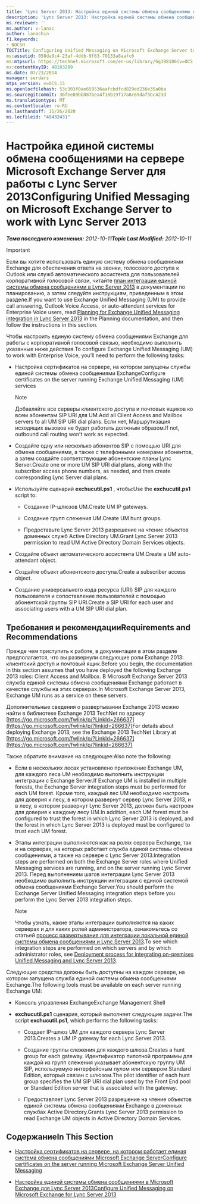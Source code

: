 ```yaml
---
title: 'Lync Server 2013: Настройка единой системы обмена сообщениями на сервере Microsoft Exchange Server для работы с Lync Server'
description: 'Lync Server 2013: Настройка единой системы обмена сообщениями на сервере Microsoft Exchange Server для работы с Lync Server.'
ms.reviewer: ''
ms.author: v-lanac
author: lanachin
f1.keywords:
- NOCSH
TOCTitle: Configuring Unified Messaging on Microsoft Exchange Server to work with Lync Server 2013
ms:assetid: 058da9c4-23af-4ddb-9f63-70133a8aafc6
ms:mtpsurl: https://technet.microsoft.com/en-us/library/Gg398106(v=OCS.15)
ms:contentKeyID: 48183289
ms.date: 07/23/2014
manager: serdars
mtps_version: v=OCS.15
ms.openlocfilehash: 53c303f0ae659536aafcbdfcd829ed236e35a0ba
ms.sourcegitcommit: 36fee89bb887bea4f18b19f17a8c69daf5bc423d
ms.translationtype: MT
ms.contentlocale: ru-RU
ms.lasthandoff: 11/26/2020
ms.locfileid: "49432431"
---
```

# <a name="configuring-unified-messaging-on-microsoft-exchange-server-to-work-with-lync-server-2013"></a><span data-ttu-id="ef88e-103">Настройка единой системы обмена сообщениями на сервере Microsoft Exchange Server для работы с Lync Server 2013</span><span class="sxs-lookup"><span data-stu-id="ef88e-103">Configuring Unified Messaging on Microsoft Exchange Server to work with Lync Server 2013</span></span>

<div data-xmlns="http://www.w3.org/1999/xhtml">

<div class="topic" data-xmlns="http://www.w3.org/1999/xhtml" data-msxsl="urn:schemas-microsoft-com:xslt" data-cs="https://msdn.microsoft.com/">

<div data-asp="https://msdn2.microsoft.com/asp">



</div>

<div id="mainSection">

<div id="mainBody"><span data-ttu-id="ef88e-104">

<span> </span></span><span class="sxs-lookup"><span data-stu-id="ef88e-104">

<span> </span></span></span>

<span data-ttu-id="ef88e-105">_**Тема последнего изменения:** 2012-10-11_</span><span class="sxs-lookup"><span data-stu-id="ef88e-105">_**Topic Last Modified:** 2012-10-11_</span></span>

<div>


> [!IMPORTANT]  
> <span data-ttu-id="ef88e-106">Если вы хотите использовать единую систему обмена сообщениями Exchange для обеспечения ответа на звонки, голосового доступа к Outlook или служб автоматического ассистента для пользователей корпоративной голосовой связи, читайте <A href="lync-server-2013-planning-for-exchange-unified-messaging-integration.md">план интеграции единой системы обмена сообщениями в Lync Server 2013</A> в документации по планированию, а затем следуйте инструкциям, приведенным в этом разделе.</span><span class="sxs-lookup"><span data-stu-id="ef88e-106">If you want to use Exchange Unified Messaging (UM) to provide call answering, Outlook Voice Access, or auto-attendant services for Enterprise Voice users, read <A href="lync-server-2013-planning-for-exchange-unified-messaging-integration.md">Planning for Exchange Unified Messaging integration in Lync Server 2013</A> in the Planning documentation, and then follow the instructions in this section.</span></span>



</div>

<span data-ttu-id="ef88e-107">Чтобы настроить единую систему обмена сообщениями Exchange для работы с корпоративной голосовой связью, необходимо выполнить указанные ниже действия.</span><span class="sxs-lookup"><span data-stu-id="ef88e-107">To configure Exchange Unified Messaging (UM) to work with Enterprise Voice, you’ll need to perform the following tasks:</span></span>

  - <span data-ttu-id="ef88e-108">Настройка сертификатов на сервере, на котором запущены службы единой системы обмена сообщениями Exchange</span><span class="sxs-lookup"><span data-stu-id="ef88e-108">Configure certificates on the server running Exchange Unified Messaging (UM) services</span></span>
    
    <div>
    

    > [!NOTE]  
    > <span data-ttu-id="ef88e-109">Добавляйте все серверы клиентского доступа и почтовых ящиков ко всем абонентам SIP URI для UM.</span><span class="sxs-lookup"><span data-stu-id="ef88e-109">Add all Client Access and Mailbox servers to all UM SIP URI dial plans.</span></span> <span data-ttu-id="ef88e-110">Если нет, Маршрутизация исходящих вызовов не будет работать должным образом.</span><span class="sxs-lookup"><span data-stu-id="ef88e-110">If not, outbound call routing won’t work as expected.</span></span>

    
    </div>

  - <span data-ttu-id="ef88e-111">Создайте одну или несколько абонентов SIP с помощью URI для обмена сообщениями, а также с телефонными номерами абонентов, а затем создайте соответствующие абонентские планы Lync Server.</span><span class="sxs-lookup"><span data-stu-id="ef88e-111">Create one or more UM SIP URI dial plans, along with the subscriber access phone numbers, as needed, and then create corresponding Lync Server dial plans.</span></span>

  - <span data-ttu-id="ef88e-112">Используйте сценарий **exchucutil.ps1** , чтобы:</span><span class="sxs-lookup"><span data-stu-id="ef88e-112">Use the **exchucutil.ps1** script to:</span></span>
    
      - <span data-ttu-id="ef88e-113">Создание IP-шлюзов UM.</span><span class="sxs-lookup"><span data-stu-id="ef88e-113">Create UM IP gateways.</span></span>
    
      - <span data-ttu-id="ef88e-114">Создание групп слежения UM.</span><span class="sxs-lookup"><span data-stu-id="ef88e-114">Create UM hunt groups.</span></span>
    
      - <span data-ttu-id="ef88e-115">Предоставьте Lync Server 2013 разрешение на чтение объектов доменных служб Active Directory UM.</span><span class="sxs-lookup"><span data-stu-id="ef88e-115">Grant Lync Server 2013 permission to read UM Active Directory Domain Services objects.</span></span>

  - <span data-ttu-id="ef88e-116">Создайте объект автоматического ассистента UM.</span><span class="sxs-lookup"><span data-stu-id="ef88e-116">Create a UM auto-attendant object.</span></span>

  - <span data-ttu-id="ef88e-117">Создайте объект абонентского доступа.</span><span class="sxs-lookup"><span data-stu-id="ef88e-117">Create a subscriber access object.</span></span>

  - <span data-ttu-id="ef88e-118">Создание универсального кода ресурса (URI) SIP для каждого пользователя и сопоставление пользователей с помощью абонентской группы SIP URI.</span><span class="sxs-lookup"><span data-stu-id="ef88e-118">Create a SIP URI for each user and associating users with a UM SIP URI dial plan.</span></span>

<div>

## <a name="requirements-and-recommendations"></a><span data-ttu-id="ef88e-119">Требования и рекомендации</span><span class="sxs-lookup"><span data-stu-id="ef88e-119">Requirements and Recommendations</span></span>

<span data-ttu-id="ef88e-120">Прежде чем приступить к работе, в документации в этом разделе предполагается, что вы развернули следующие роли Exchange 2013: клиентский доступ и почтовый ящик.</span><span class="sxs-lookup"><span data-stu-id="ef88e-120">Before you begin, the documentation in this section assumes that you have deployed the following Exchange 2013 roles: Client Access and Mailbox.</span></span> <span data-ttu-id="ef88e-121">В Microsoft Exchange Server 2013 служба единой системы обмена сообщениями Exchange работает в качестве службы на этих серверах.</span><span class="sxs-lookup"><span data-stu-id="ef88e-121">In Microsoft Exchange Server 2013, Exchange UM runs as a service on these servers.</span></span>

<span data-ttu-id="ef88e-122">Дополнительные сведения о развертывании Exchange 2013 можно найти в библиотеке Exchange 2013 TechNet по адресу [https://go.microsoft.com/fwlink/p/?LinkId=266637](https://go.microsoft.com/fwlink/p/?linkid=266637)</span><span class="sxs-lookup"><span data-stu-id="ef88e-122">For details about deploying Exchange 2013, see the Exchange 2013 TechNet Library at [https://go.microsoft.com/fwlink/p/?LinkId=266637](https://go.microsoft.com/fwlink/p/?linkid=266637)</span></span>

<span data-ttu-id="ef88e-123">Также обратите внимание на следующее:</span><span class="sxs-lookup"><span data-stu-id="ef88e-123">Also note the following:</span></span>

  - <span data-ttu-id="ef88e-124">Если в нескольких лесах установлено приложение Exchange UM, для каждого леса UM необходимо выполнить инструкции интеграции с Exchange Server.</span><span class="sxs-lookup"><span data-stu-id="ef88e-124">If Exchange UM is installed in multiple forests, the Exchange Server integration steps must be performed for each UM forest.</span></span> <span data-ttu-id="ef88e-125">Кроме того, каждый лес UM необходимо настроить для доверия к лесу, в котором развернут сервер Lync Server 2013, и в лесу, в котором развернут Lync Server 2013, должен быть настроен для доверия к каждому лесу UM.</span><span class="sxs-lookup"><span data-stu-id="ef88e-125">In addition, each UM forest must be configured to trust the forest in which Lync Server 2013 is deployed, and the forest in which Lync Server 2013 is deployed must be configured to trust each UM forest.</span></span>

  - <span data-ttu-id="ef88e-126">Этапы интеграции выполняются как на ролях сервера Exchange, так и на серверах, на которых работает служба единой системы обмена сообщениями, а также на сервере с Lync Server 2013.</span><span class="sxs-lookup"><span data-stu-id="ef88e-126">Integration steps are performed on both the Exchange Server roles where Unified Messaging services are running, and on the server running Lync Server 2013.</span></span> <span data-ttu-id="ef88e-127">Перед выполнением шагов интеграции Lync Server 2013 необходимо выполнить инструкции интеграции с единой системой обмена сообщениями Exchange Server.</span><span class="sxs-lookup"><span data-stu-id="ef88e-127">You should perform the Exchange Server Unified Messaging integration steps before you perform the Lync Server 2013 integration steps.</span></span>
    
    <div>
    

    > [!NOTE]  
    > <span data-ttu-id="ef88e-128">Чтобы узнать, какие этапы интеграции выполняются на каких серверах и для каких ролей администратора, ознакомьтесь со статьей <A href="lync-server-2013-deployment-process-for-integrating-on-premises-unified-messaging.md">процесс развертывания для интеграции локальной единой системы обмена сообщениями и Lync Server 2013</A>.</span><span class="sxs-lookup"><span data-stu-id="ef88e-128">To see which integration steps are performed on which servers and by which administrator roles, see <A href="lync-server-2013-deployment-process-for-integrating-on-premises-unified-messaging.md">Deployment process for integrating on-premises Unified Messaging and Lync Server 2013</A>.</span></span>

    
    </div>

<span data-ttu-id="ef88e-129">Следующие средства должны быть доступны на каждом сервере, на котором запущена служба единой системы обмена сообщениями Exchange.</span><span class="sxs-lookup"><span data-stu-id="ef88e-129">The following tools must be available on each server running Exchange UM:</span></span>

  - <span data-ttu-id="ef88e-130">Консоль управления Exchange</span><span class="sxs-lookup"><span data-stu-id="ef88e-130">Exchange Management Shell</span></span>

  - <span data-ttu-id="ef88e-131">**exchucutil.ps1** сценария, который выполняет следующие задачи:</span><span class="sxs-lookup"><span data-stu-id="ef88e-131">The script **exchucutil.ps1**, which performs the following tasks:</span></span>
    
      - <span data-ttu-id="ef88e-132">Создает IP-шлюз UM для каждого сервера Lync Server 2013.</span><span class="sxs-lookup"><span data-stu-id="ef88e-132">Creates a UM IP gateway for each Lync Server 2013.</span></span>
    
      - <span data-ttu-id="ef88e-133">Создание группы слежения для каждого шлюза.</span><span class="sxs-lookup"><span data-stu-id="ef88e-133">Creates a hunt group for each gateway.</span></span> <span data-ttu-id="ef88e-134">Идентификатор пилотной программы для каждой из групп слежения указывает абонентскую группу UM SIP, используемую интерфейсным пулом или сервером Standard Edition, который связан с шлюзом.</span><span class="sxs-lookup"><span data-stu-id="ef88e-134">The pilot identifier of each hunt group specifies the UM SIP URI dial plan used by the Front End pool or Standard Edition server that is associated with the gateway.</span></span>
    
      - <span data-ttu-id="ef88e-135">Предоставляет Lync Server 2013 разрешение на чтение объектов единой системы обмена сообщениями Exchange в доменных службах Active Directory.</span><span class="sxs-lookup"><span data-stu-id="ef88e-135">Grants Lync Server 2013 permission to read Exchange UM objects in Active Directory Domain Services.</span></span>

</div>

<div>

## <a name="in-this-section"></a><span data-ttu-id="ef88e-136">Содержание</span><span class="sxs-lookup"><span data-stu-id="ef88e-136">In This Section</span></span>

  - [<span data-ttu-id="ef88e-137">Настройка сертификатов на сервере, на котором работает единая система обмена сообщениями Microsoft Exchange Server</span><span class="sxs-lookup"><span data-stu-id="ef88e-137">Configure certificates on the server running Microsoft Exchange Server Unified Messaging</span></span>](lync-server-2013-configure-certificates-on-the-server-running-microsoft-exchange-server-unified-messaging.md)

  - [<span data-ttu-id="ef88e-138">Настройка единой системы обмена сообщениями в Microsoft Exchange для Lync Server 2013</span><span class="sxs-lookup"><span data-stu-id="ef88e-138">Configure Unified Messaging on Microsoft Exchange for Lync Server 2013</span></span>](lync-server-2013-configure-unified-messaging-on-microsoft-exchange.md)

<span data-ttu-id="ef88e-139"></div>

</div>

<span> </span>

</div>

</div>

</span><span class="sxs-lookup"><span data-stu-id="ef88e-139"></div>

</div>

<span> </span>

</div>

</div>

</span></span></div>

